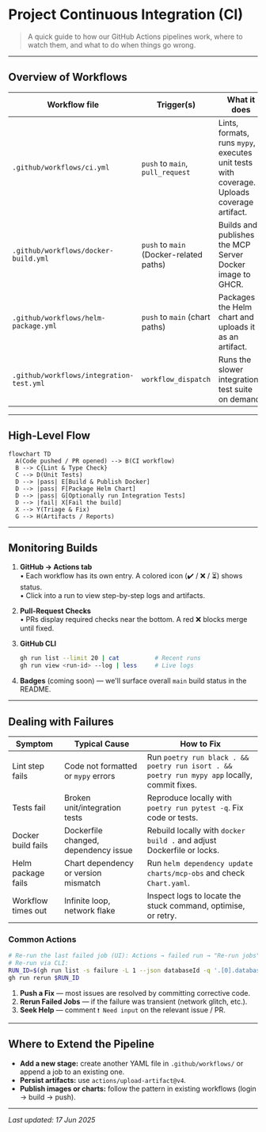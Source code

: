 # Project Continuous Integration (CI)

> A quick guide to how our GitHub Actions pipelines work, where to watch them, and what to do when things go wrong.

---

## Overview of Workflows

| Workflow file | Trigger(s) | What it does |
| ------------- | ---------- | ------------ |
| `.github/workflows/ci.yml` | `push` to `main`, `pull_request` | Lints, formats, runs `mypy`, executes unit tests with coverage. Uploads coverage artifact. |
| `.github/workflows/docker-build.yml` | `push` to `main` (Docker-related paths) | Builds and publishes the MCP Server Docker image to GHCR. |
| `.github/workflows/helm-package.yml` | `push` to `main` (chart paths) | Packages the Helm chart and uploads it as an artifact. |
| `.github/workflows/integration-test.yml` | `workflow_dispatch` | Runs the slower integration-test suite on demand. |

---

## High-Level Flow

```mermaid
flowchart TD
  A(Code pushed / PR opened) --> B(CI workflow)
  B --> C{Lint & Type Check}
  C --> D(Unit Tests)
  D --> |pass| E[Build & Publish Docker]
  D --> |pass| F[Package Helm Chart]
  D --> |pass| G[Optionally run Integration Tests]
  D --> |fail| X[Fail the build]
  X --> Y(Triage & Fix)
  G --> H(Artifacts / Reports)
```

---

## Monitoring Builds

1. **GitHub → Actions tab**  
   • Each workflow has its own entry. A colored icon (✔️ / ❌ / ⏳) shows status.  
   • Click into a run to view step-by-step logs and artifacts.

2. **Pull-Request Checks**  
   • PRs display required checks near the bottom. A red ❌ blocks merge until fixed.

3. **GitHub CLI**  
   ```bash
   gh run list --limit 20 | cat          # Recent runs
   gh run view <run-id> --log | less     # Live logs
   ```

4. **Badges** (coming soon) — we'll surface overall `main` build status in the README.

---

## Dealing with Failures

| Symptom | Typical Cause | How to Fix |
| ------- | ------------- | ---------- |
| Lint step fails | Code not formatted or `mypy` errors | Run `poetry run black . && poetry run isort . && poetry run mypy app` locally, commit fixes. |
| Tests fail | Broken unit/integration tests | Reproduce locally with `poetry run pytest -q`. Fix code or tests. |
| Docker build fails | Dockerfile changed, dependency issue | Rebuild locally with `docker build .` and adjust Dockerfile or locks. |
| Helm package fails | Chart dependency or version mismatch | Run `helm dependency update charts/mcp-obs` and check `Chart.yaml`. |
| Workflow times out | Infinite loop, network flake | Inspect logs to locate the stuck command, optimise, or retry. |

### Common Actions

```bash
# Re-run the last failed job (UI): Actions → failed run → "Re-run jobs"
# Re-run via CLI:
RUN_ID=$(gh run list -s failure -L 1 --json databaseId -q '.[0].databaseId')
gh run rerun $RUN_ID
```

1. **Push a Fix** — most issues are resolved by committing corrective code.  
2. **Rerun Failed Jobs** — if the failure was transient (network glitch, etc.).  
3. **Seek Help** — comment `❗ Need input` on the relevant issue / PR.

---

## Where to Extend the Pipeline

* **Add a new stage:** create another YAML file in `.github/workflows/` or append a job to an existing one.  
* **Persist artifacts:** use `actions/upload-artifact@v4`.  
* **Publish images or charts:** follow the pattern in existing workflows (login → build → push).

---

_Last updated: 17 Jun 2025_ 